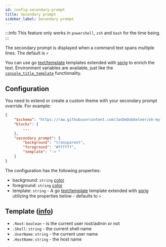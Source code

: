```yaml
---
id: config-secondary-prompt
title: Secondary prompt
sidebar_label: Secondary prompt
---
```


:::info
This feature only works in `powershell`, `zsh` and `bash` for the time being.
:::

The secondary prompt is displayed when a command text spans multiple lines. The default is `> `.

You can use go [text/template][go-text-template] templates extended with [sprig][sprig] to enrich the text.
Environment variables are available, just like the [`console_title_template`][console-title] functionality.

## Configuration

You need to extend or create a custom theme with your secondary prompt override. For example:

```json
{
    "$schema": "https://raw.githubusercontent.com/JanDeDobbeleer/oh-my-posh/main/themes/schema.json",
    "blocks": {
        ...
    },
    "secondary_prompt": {
        "background": "transparent",
        "foreground": "#ffffff",
        "template": "-> "
    }
}
```

The configuration has the following properties:

- background: `string` [color][colors]
- foreground: `string` [color][colors]
- template: `string` - A go [text/template][go-text-template] template extended with [sprig][sprig] utilizing the
properties below - defaults to `> `

## Template ([info][templates])

- `.Root`: `boolean` - is the current user root/admin or not
- `.Shell`: `string` - the current shell name
- `.UserName`: `string` - the current user name
- `.HostName`: `string` - the host name

[go-text-template]: https://golang.org/pkg/text/template/
[sprig]: https://masterminds.github.io/sprig/
[console-title]: /docs/config-title#console-title-template
[templates]: /docs/config-templates
[colors]: /docs/config-colors
